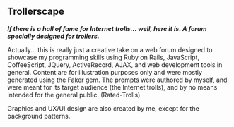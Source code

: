 ## Trollerscape

***If there is a hall of fame for Internet trolls... well, here it is.  A forum specially designed for trollers.***

Actually... this is really just a creative take on a web forum designed to showcase my programming skills using Ruby on Rails, JavaScript, CoffeeScript, JQuery, ActiveRecord, AJAX, and web development tools in general. Content are for illustration purposes only and were mostly generated using the Faker gem.  The prompts were authored by myself, and were meant for its target audience (the Internet trolls), and by no means intended for the general public. (Rated-Trolls)

Graphics and UX/UI design are also created by me, except for the background patterns.









